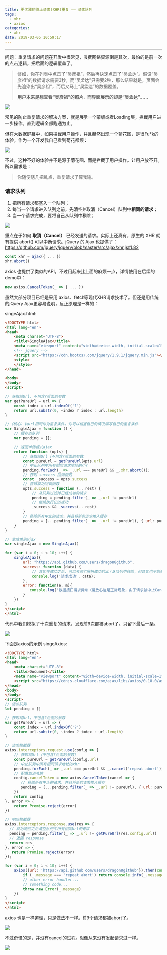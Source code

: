 ```yaml
---
title: 更优雅的防止请求(XHR)重复 —— 请求队列
tags:
  - xhr
  - axios
categories:
  - xhr
date: 2019-03-05 10:59:17
---
```


<hr>
问题：重复请求的问题在开发中很常见，浪费网络资源倒是其次，最怕的是前一次的点击逻辑，把后面的逻辑覆盖了。

> 譬如，你在列表中点击了“吴彦祖”，然后再快速点击了“吴孟达”。假设“吴彦祖”的数据请求需要3秒，而“吴孟达”只需要2秒，那么结果就是，页面会先渲染出“吴彦祖”，而后又马上“吴孟达”的数据覆盖。
>
> **用户本来是想查看“吴彦祖”的照片，而界面展示的却是“吴孟达”……**

<!--more--> 

![](http://wx2.sinaimg.cn/large/006ar8zggy1g0rnnuad9uj30dl06xgmp.jpg)

常见的防止重复请求的解决方案，就是展示一个蒙版或者Loading层，拦截用户进一步操作。直到逻辑全部跑通为止。

但在大数据屏幕中，如果拦截用户操作，并且赫然出现一个菊花图，是很Fu*k的体验。作为一个开发我自己看到菊花都烦：

![](http://wx4.sinaimg.cn/large/006ar8zggy1g0isbtuj2kg300w00wq2p.gif)

不过，这种不好的体验并不是源于菊花图，而是拦截了用户操作。让用户放不开。所以需求是：

> 你随便瞎几把乱点，重复请求了算我输。

### 请求队列

1. 把所有请求都塞入一个队列；
2. 每当一个请求进入队列之前，先清空并取消（Cancel）队列中**相同的请求**；
3. 当一个请求完成，要将自己从队列中移除；


![](http://wx4.sinaimg.cn/large/006ar8zggy1g0ro3c0myvj30dw09udgm.jpg)

重点在于如何 **取消（Cancel）** 已经发送的请求。实际上还真有，原生的 XHR 就有提供 abort() 可以中断请求。jQuery 的 Ajax 也提供了：https://github.com/jquery/jquery/blob/master/src/ajax/xhr.js#L82

```JavaScript
const xhr = ajax({ ... })
xhr.abort()
```

axios 也提供了类似的API，不过用起来比上面的麻烦一点，详情使用在后续的demo中：
```JavaScript
new axios.CancelToken(_ => { ... })
```

虽然大部分项目已经是采用 axios、fetch等现代XHR请求技术了。但还是用传统的jQuery Ajax更容易说明，反正原理是一样的：

singeAjax.html:

```html
<!DOCTYPE html>
<html lang="en">
<head>
    <meta charset="UTF-8">
    <title>SingleAjax</title>
    <meta name="viewport" content="width=device-width, initial-scale=1">
    <!-- jquery -->
    <script src="https://cdn.bootcss.com/jquery/1.9.1/jquery.min.js"></script>
    <style>
    </style>
</head>

<body>
</body>
<script>

// 获取纯Url，不包含?后面的参数
var getPureUrl = url => {
	const index = url.indexOf('?')
	return url.substr(0, ~index ? index : url.length)
}

//（核心）以url相同作为重复条件，你可以根据自己的情况编写自己的重复条件
var SingleAjax = function () {
    // 缓存的队列
    var pending = [];

    // 返回单例模式ajax
    return function (opts) {
    	// 获取纯Url（不包含?后面的参数）
    	const pureUrl = getPureUrl(opts.url)
        // 中止队列中所有相同请求地址的xhr
        pending.forEach(_ => _.url === pureUrl && _.xhr.abort());
        // 获取 success 回调函数
        const _success = opts.success
        // 装饰成功回调函数
        opts.success = function (...rest) {
        	// 从队列过滤掉已经成功的请求
        	pending = pending.filter(_ => _.url != pureUrl)
        	// 继续执行它的成功
        	_success && _success(...rest)
        }
        // 移除所有中止的请求，并且将新的请求推入缓存
        pending = [...pending.filter(_ => _.url != pureUrl), { url: pureUrl, xhr: $.ajax(opts) }]
    }
}

// 生成单例ajax
var singleAjax = new SingleAjax()

for (var i = 0; i < 10; i++) {
    singleAjax({
        url: "https://api.github.com/users/dragon8github",
        success: function (data) {
            // 其实在成功之后，可以考虑扩展把成功的xhr从队列中移除，但其实也不影响。已经成功的xhr就算再次被执行abort也不会怎么样，更不会从200变成cannel状态，更不会触发error。
            console.log('请求成功', data);
        },
        error: function(e, m){
           console.log('数据接口请求异常（请放心这是正常现象，由于请求被中止Cancel，所以会回调error。只需要判断一下m === "abort" 即可，你还可以在 abort() 时在 _.xhr 中加入任意属性来判断深入判断）', e, m, m === "abort");
        }
    })
}
</script>
</html>
```

代码中我们模拟了十次重复的请求，发现前9次都被abort了。只留下最后一条。

![](http://wx3.sinaimg.cn/large/006ar8zggy1g0rqu574qbj314m0htmz1.jpg)


下面是axios的示例 singeAxios:
```html
<!DOCTYPE html>
<html lang="en">
<head>
    <meta charset="UTF-8">
    <title>Document</title>
    <meta name="viewport" content="width=device-width, initial-scale=1">
    <script src="https://cdnjs.cloudflare.com/ajax/libs/axios/0.18.0/axios.min.js"></script>
</head>
<body>
</body>
<script>
// 请求队列
let pending = []

// 获取纯Url，不包含?后面的参数
var getPureUrl = url => {
	const index = url.indexOf('?')
	return url.substr(0, ~index ? index : url.length)
}

// 请求拦截器
axios.interceptors.request.use(config => {
    // 获取纯Url（不包含?后面的参数）
    const pureUrl = getPureUrl(config.url)
    // 中止队列中所有相同请求地址的xhr
    pending.forEach(_ => _.url === pureUrl && _.cancel('repeat abort'));
    // 配置取消令牌
    config.cancelToken = new axios.CancelToken(cancel => {
       // 移除所有中止的请求，并且将新的请求推入缓存
       pending = [...pending.filter(_ => _.url != pureUrl), { url: pureUrl, cancel }]
    })
    return config
}, error => {
    return Promise.reject(error)
})

// 响应拦截器
axios.interceptors.response.use(res => {
  // 成功响应之后清空队列中所有相同Url的请求
  pending = pending.filter(_ => _.url != getPureUrl(res.config.url))
  // 返回 response
  return res
}, error => {
   return Promise.reject(error)
});

for (var i = 0; i < 10; i++) {
    axios({url: 'https://api.github.com/users/dragon8github'}).then(console.log).catch(_ => {
        if (_.message === 'repeat abort') return console.info(_.message)
        // other error handler...
        // something code...
        throw new Error(_.message)
    })
}
</script>
</html>
```

axios 也是一样道理，只是做法不一样。前9个请求都被abort了。

![](http://wx4.sinaimg.cn/large/006ar8zggy1g0rr60x3knj30y30huwfa.jpg)

不过奇怪的是，并没有cancel的过程。就像从来没有发起请求过一样。

![](http://wx4.sinaimg.cn/large/006ar8zggy1g0rr5yplkjj30y30hudgw.jpg)
